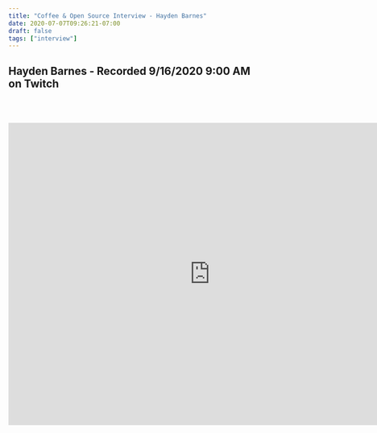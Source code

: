 ```yaml
---
title: "Coffee & Open Source Interview - Hayden Barnes"
date: 2020-07-07T09:26:21-07:00
draft: false
tags: ["interview"]
---
```


## Hayden Barnes - Recorded <span class="formatdate">9/16/2020 9:00 AM</span> on Twitch

<br /><br />

<center>
<iframe width="800" height="600" src="https://www.youtube.com/embed/caHJ41wc418" frameborder="0" allow="accelerometer; autoplay; clipboard-write; encrypted-media; gyroscope; picture-in-picture" allowfullscreen></iframe>
</center>